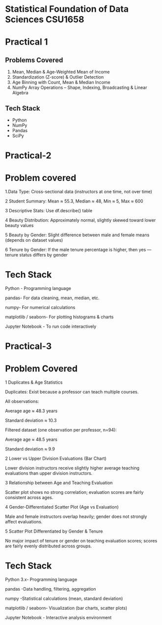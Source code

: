 #   Statistical Foundation of Data Sciences CSU1658

# Practical 1

## Problems Covered
1. Mean, Median & Age-Weighted Mean of Income  
2. Standardization (Z-score) & Outlier Detection  
3. Age Binning with Count, Mean & Median Income  
4. NumPy Array Operations – Shape, Indexing, Broadcasting & Linear Algebra  

## Tech Stack
- Python  
- NumPy  
- Pandas  
- SciPy  



# Practical-2
# Problem covered
1.Data Type:
Cross-sectional data (instructors at one time, not over time)

2️ Student Summary:
 Mean ≈ 55.3, Median ≈ 48, Min ≈ 5, Max ≈ 600

3️ Descriptive Stats:
 Use df.describe() table

4️ Beauty Distribution:
Approximately normal, slightly skewed toward lower beauty values

5️ Beauty by Gender:
 Slight difference between male and female means (depends on dataset values)

6️ Tenure by Gender:
 If the male tenure percentage is higher, then yes — tenure status differs by gender

 # Tech Stack
 
Python -	Programming language

pandas-	For data cleaning, mean, median, etc.

numpy-	For numerical calculations

matplotlib / seaborn-	For plotting histograms & charts

Jupyter Notebook - To run code interactively


# Practical-3

# Problem Covered
1 Duplicates & Age Statistics

Duplicates: Exist because a professor can teach multiple courses.

All observations:

Average age ≈ 48.3 years

Standard deviation ≈ 10.3

Filtered dataset (one observation per professor, n=94):

Average age ≈ 48.5 years

Standard deviation ≈ 9.9

2️ Lower vs Upper Division Evaluations (Bar Chart)

Lower division instructors receive slightly higher average teaching evaluations than upper division instructors.

3️ Relationship between Age and Teaching Evaluation

Scatter plot shows no strong correlation; evaluation scores are fairly consistent across ages.

4️ Gender-Differentiated Scatter Plot (Age vs Evaluation)

Male and female instructors overlap heavily; gender does not strongly affect evaluations.

5️ Scatter Plot Differentiated by Gender & Tenure

No major impact of tenure or gender on teaching evaluation scores; scores are fairly evenly distributed across groups.

# Tech Stack
Python 3.x-	Programming language

pandas	-Data handling, filtering, aggregation

numpy	-Statistical calculations (mean, standard deviation)

matplotlib / seaborn-	Visualization (bar charts, scatter plots)

Jupyter Notebook - Interactive analysis environment

